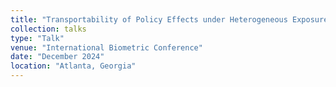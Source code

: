 ```yaml
---
title: "Transportability of Policy Effects under Heterogeneous Exposure and Demographic Distributions"
collection: talks
type: "Talk"
venue: "International Biometric Conference"
date: "December 2024"
location: "Atlanta, Georgia"
---
```

